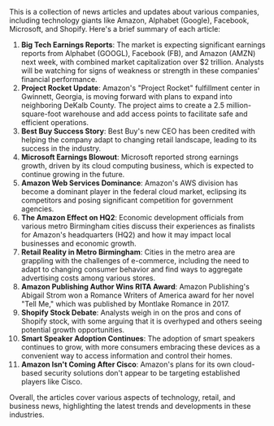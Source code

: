 This is a collection of news articles and updates about various companies, including technology giants like Amazon, Alphabet (Google), Facebook, Microsoft, and Shopify. Here's a brief summary of each article:

1. **Big Tech Earnings Reports**: The market is expecting significant earnings reports from Alphabet (GOOGL), Facebook (FB), and Amazon (AMZN) next week, with combined market capitalization over $2 trillion. Analysts will be watching for signs of weakness or strength in these companies' financial performance.
2. **Project Rocket Update**: Amazon's "Project Rocket" fulfillment center in Gwinnett, Georgia, is moving forward with plans to expand into neighboring DeKalb County. The project aims to create a 2.5 million-square-foot warehouse and add access points to facilitate safe and efficient operations.
3. **Best Buy Success Story**: Best Buy's new CEO has been credited with helping the company adapt to changing retail landscape, leading to its success in the industry.
4. **Microsoft Earnings Blowout**: Microsoft reported strong earnings growth, driven by its cloud computing business, which is expected to continue growing in the future.
5. **Amazon Web Services Dominance**: Amazon's AWS division has become a dominant player in the federal cloud market, eclipsing its competitors and posing significant competition for government agencies.
6. **The Amazon Effect on HQ2**: Economic development officials from various metro Birmingham cities discuss their experiences as finalists for Amazon's headquarters (HQ2) and how it may impact local businesses and economic growth.
7. **Retail Reality in Metro Birmingham**: Cities in the metro area are grappling with the challenges of e-commerce, including the need to adapt to changing consumer behavior and find ways to aggregate advertising costs among various stores.
8. **Amazon Publishing Author Wins RITA Award**: Amazon Publishing's Abigail Strom won a Romance Writers of America award for her novel "Tell Me," which was published by Montlake Romance in 2017.
9. **Shopify Stock Debate**: Analysts weigh in on the pros and cons of Shopify stock, with some arguing that it is overhyped and others seeing potential growth opportunities.
10. **Smart Speaker Adoption Continues**: The adoption of smart speakers continues to grow, with more consumers embracing these devices as a convenient way to access information and control their homes.
11. **Amazon Isn't Coming After Cisco**: Amazon's plans for its own cloud-based security solutions don't appear to be targeting established players like Cisco.

Overall, the articles cover various aspects of technology, retail, and business news, highlighting the latest trends and developments in these industries.